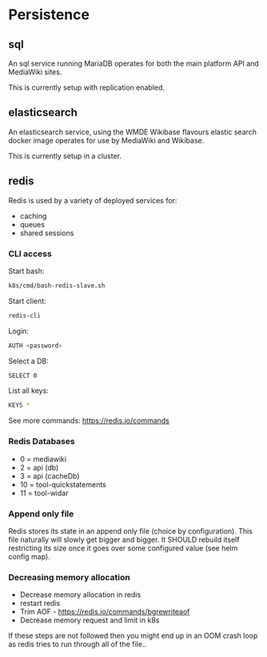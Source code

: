 # Persistence

## sql

An sql service running MariaDB operates for both the main platform API and MediaWiki sites.

This is currently setup with replication enabled.

## elasticsearch

An elasticsearch service, using the WMDE Wikibase flavours elastic search docker image operates for use by MediaWiki and Wikibase.

This is currently setup in a cluster.

## redis

Redis is used by a variety of deployed services for:

- caching
- queues
- shared sessions

### CLI access

Start bash:

```sh
k8s/cmd/bash-redis-slave.sh
```

Start client:

```sh
redis-cli
```

Login:

```sh
AUTH <password>
```

Select a DB:

```sh
SELECT 0
```

List all keys:

```sh
KEYS *
```

See more commands: https://redis.io/commands

### Redis Databases

- 0 = mediawiki
- 2 = api (db)
- 3 = api (cacheDb)
- 10 = tool-quickstatements
- 11 = tool-widar

### Append only file

Redis stores its state in an append only file (choice by configuration).
This file naturally will slowly get bigger and bigger.
It SHOULD rebuild itself restricting its size once it goes over some configured value (see helm config map).

### Decreasing memory allocation

- Decrease memory allocation in redis
- restart redis
- Trim AOF - https://redis.io/commands/bgrewriteaof
- Decrease memory request and limit in k8s

If these steps are not followed then you might end up in an OOM crash loop as redis tries to run through all of the file..
